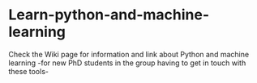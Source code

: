 # Learn-python-and-machine-learning

Check the Wiki page for information and link about Python and machine learning
-for new PhD students in the group having to get in touch with these tools-
